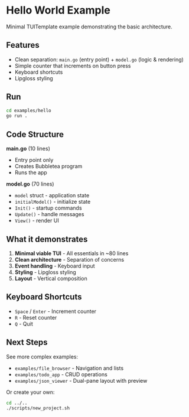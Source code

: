 # Hello World Example

Minimal TUITemplate example demonstrating the basic architecture.

## Features

- Clean separation: `main.go` (entry point) + `model.go` (logic & rendering)
- Simple counter that increments on button press
- Keyboard shortcuts
- Lipgloss styling

## Run

```bash
cd examples/hello
go run .
```

## Code Structure

**main.go** (10 lines)
- Entry point only
- Creates Bubbletea program
- Runs the app

**model.go** (70 lines)
- `model` struct - application state
- `initialModel()` - initialize state
- `Init()` - startup commands
- `Update()` - handle messages
- `View()` - render UI

## What it demonstrates

1. **Minimal viable TUI** - All essentials in ~80 lines
2. **Clean architecture** - Separation of concerns
3. **Event handling** - Keyboard input
4. **Styling** - Lipgloss styling
5. **Layout** - Vertical composition

## Keyboard Shortcuts

- `Space` / `Enter` - Increment counter
- `R` - Reset counter
- `Q` - Quit

## Next Steps

See more complex examples:
- `examples/file_browser` - Navigation and lists
- `examples/todo_app` - CRUD operations
- `examples/json_viewer` - Dual-pane layout with preview

Or create your own:

```bash
cd ../..
./scripts/new_project.sh
```
